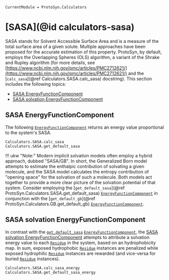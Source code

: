 ```@meta
CurrentModule = ProtoSyn.Calculators
```

# [SASA](@id calculators-sasa)

SASA stands for Solvent Accessible Surface Area and is a measure of the total surface area of a given solute. Multiple approaches have been proposed for the accurate estimation of this property. ProtoSyn, by default, employs the Overlapping Spheres (OLS) algorithm, a variant of the Shrake and Rupley algorithm (for more details, see [https://www.ncbi.nlm.nih.gov/pmc/articles/PMC2712621/](https://www.ncbi.nlm.nih.gov/pmc/articles/PMC2712621/) and the [`calc_sasa`](@ref Calculators.SASA.calc_sasa) docstring). This section includes the following topics:

+ [SASA EnergyFunctionComponent](@ref)
+ [SASA solvation EnergyFunctionComponent](@ref)

## SASA EnergyFunctionComponent

The following [`EnergyFunctionComponent`](@ref) returns an energy value proportional to the system's SASA.

```@docs
Calculators.SASA.calc_sasa
Calculators.SASA.get_default_sasa
```

!!! ukw "Note:"
    Modern implicit solvation models often employ a hybrid approach, dubbed "SASA/GB". In short, the Generalized Born model attempts to estimate the enthalpic contribution of solvating a given molecule, and the SASA model calculates the entropy contribution of "opening space" for the solvation of such a molecule. Both models act together to provide a more clear picture of the solvation potential of that system. Consider employing the [`get_default_sasa`](@ref ProtoSyn.Calculators.SASA.get_default_sasa) [`EnergyFunctionComponent`](@ref) in conjunction with the [`get_default_gb`](@ref ProtoSyn.Calculators.GB.get_default_gb) [`EnergyFunctionComponent`](@ref).

## SASA solvation EnergyFunctionComponent

In contrast with the [`get_default_sasa`](@ref) [`EnergyFunctionComponent`](@ref), the [SASA solvation EnergyFunctionComponent](@ref) attempts to attribute a solvation energy value to each [`Residue`](@ref) in the system, based on an hydrophobicity map. In sum, exposed hydrophobic [`Residue`](@ref) instances are penalized while exposed hydrophilic [`Residue`](@ref) instances are rewarded (and vice-versa for buried [`Residue`](@ref) instances).

```@docs
Calculators.SASA.calc_sasa_energy
Calculators.SASA.get_default_sasa_energy
```